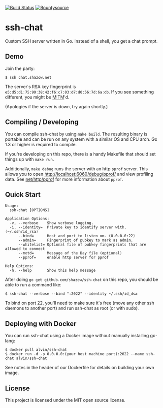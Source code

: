 [![Build Status](https://travis-ci.org/shazow/ssh-chat.svg?branch=master)](https://travis-ci.org/shazow/ssh-chat)
[![Bountysource](https://www.bountysource.com/badge/team?team_id=52292&style=raised)](https://www.bountysource.com/teams/ssh-chat?utm_source=ssh-chat&utm_medium=shield&utm_campaign=raised)

# ssh-chat

Custom SSH server written in Go. Instead of a shell, you get a chat prompt.

## Demo

Join the party:

```
$ ssh chat.shazow.net
```

The server's RSA key fingerprint is `e5:d5:d1:75:90:38:42:f6:c7:03:d7:d0:56:7d:6a:db`. If you see something different, you might be [MITM](https://en.wikipedia.org/wiki/Man-in-the-middle_attack)'d.

(Apologies if the server is down, try again shortly.)

## Compiling / Developing

You can compile ssh-chat by using `make build`. The resulting binary is portable and
can be run on any system with a similar OS and CPU arch. Go 1.3 or higher is required to compile.

If you're developing on this repo, there is a handy Makefile that should set
things up with `make run`.

Additionally, `make debug` runs the server with an http `pprof` server. This allows you to open
[http://localhost:6060/debug/pprof/]() and view profiling data. See
[net/http/pprof](http://golang.org/pkg/net/http/pprof/) for more information about `pprof`.

## Quick Start

```
Usage:
  ssh-chat [OPTIONS]

Application Options:
  -v, --verbose    Show verbose logging.
  -i, --identity=  Private key to identify server with. (~/.ssh/id_rsa)
      --bind=      Host and port to listen on. (0.0.0.0:22)
      --admin=     Fingerprint of pubkey to mark as admin.
      --whitelist= Optional file of pubkey fingerprints that are allowed to connect
      --motd=      Message of the Day file (optional)
      --pprof=     enable http server for pprof

Help Options:
  -h, --help       Show this help message
```

After doing `go get github.com/shazow/ssh-chat` on this repo, you should be able
to run a command like:

```
$ ssh-chat --verbose --bind ":2022" --identity ~/.ssh/id_dsa
```

To bind on port 22, you'll need to make sure it's free (move any other ssh
daemons to another port) and run ssh-chat as root (or with sudo).

## Deploying with Docker

You can run ssh-chat using a Docker image without manually installing go-lang:

```
$ docker pull alvin/ssh-chat
$ docker run -d -p 0.0.0.0:(your host machine port):2022 --name ssh-chat alvin/ssh-chat
```

See notes in the header of our Dockerfile for details on building your own image.

## License

This project is licensed under the MIT open source license.
